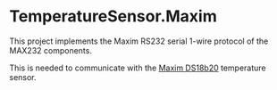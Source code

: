 ﻿# TemperatureSensor.Maxim

This project implements the Maxim RS232 serial 1-wire protocol of the MAX232 components. 

This is needed to communicate with the [Maxim DS18b20](https://datasheets.maximintegrated.com/en/ds/DS18B20.pdf) temperature sensor. 